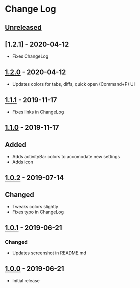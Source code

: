 # Change Log

## [Unreleased]

## [1.2.1] - 2020-04-12

- Fixes ChangeLog

## [1.2.0] - 2020-04-12

- Updates colors for tabs, diffs, quick open (Command+P) UI

## [1.1.1] - 2019-11-17

- Fixes links in ChangeLog

## [1.1.0] - 2019-11-17

## Added

- Adds activityBar colors to accomodate new settings
- Adds icon

## [1.0.2] - 2019-07-14 

## Changed

- Tweaks colors slightly
- Fixes typo in ChangeLog

## [1.0.1] - 2019-06-21 

### Changed

- Updates screenshot in README.md

## [1.0.0] - 2019-06-21 

- Initial release

[Unreleased]: https://github.com/thedavej/night-owl-black/compare/v1.2.1...HEAD
[1.2.0]: https://github.com/thedavej/night-owl-black/compare/v1.2.0...v1.2.1
[1.2.0]: https://github.com/thedavej/night-owl-black/compare/v1.1.1...v1.2.0
[1.1.1]: https://github.com/thedavej/night-owl-black/compare/v1.1.0...v1.1.1
[1.1.0]: https://github.com/thedavej/night-owl-black/compare/v1.0.2...v1.1.0
[1.0.2]: https://github.com/thedavej/night-owl-black/compare/v1.0.1...v1.0.2
[1.0.1]: https://github.com/thedavej/night-owl-black/compare/v1.0.0...v1.0.1
[1.0.0]: https://github.com/thedavej/night-owl-black/releases/tag/v1.0.0
